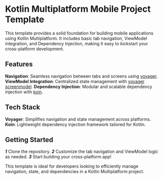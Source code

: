 

# Kotlin Multiplatform Mobile Project Template

This template provides a solid foundation for building mobile applications using Kotlin Multiplatform.
It includes basic tab navigation, ViewModel integration, and Dependency Injection, making it easy to kickstart your cross-platform development.


## Features

**Navigation**: Seamless navigation between tabs and screens using <a href="https://github.com/adrielcafe/voyager">voyager<a>.
**ViewModel Integration**: Centralized state management with <a href="https://github.com/adrielcafe/voyager">voyager screenmodel<a>.
**Dependency Injection**: Modular and scalable dependency injection with <a href="https://github.com/InsertKoinIO/koin"> koin<a>.

## Tech Stack

**Voyager**: Simplifies navigation and state management across platforms.
**Koin**: Lightweight dependency injection framework tailored for Kotlin.

## Getting Started

***1*** Clone the repository.
***2*** Customize the tab navigation and ViewModel logic as needed.
***3*** Start building your cross-platform app!


This template is ideal for developers looking to efficiently manage navigation, state, and dependencies in a Kotlin Multiplatform project.